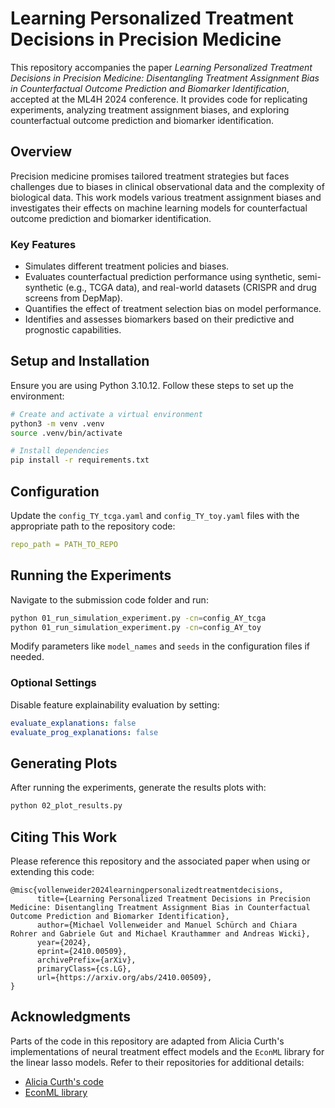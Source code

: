 
# Learning Personalized Treatment Decisions in Precision Medicine

This repository accompanies the paper *Learning Personalized Treatment Decisions in Precision Medicine: Disentangling Treatment Assignment Bias in Counterfactual Outcome Prediction and Biomarker Identification*, accepted at the ML4H 2024 conference. It provides code for replicating experiments, analyzing treatment assignment biases, and exploring counterfactual outcome prediction and biomarker identification.

## Overview

Precision medicine promises tailored treatment strategies but faces challenges due to biases in clinical observational data and the complexity of biological data. This work models various treatment assignment biases and investigates their effects on machine learning models for counterfactual outcome prediction and biomarker identification.

### Key Features
- Simulates different treatment policies and biases.
- Evaluates counterfactual prediction performance using synthetic, semi-synthetic (e.g., TCGA data), and real-world datasets (CRISPR and drug screens from DepMap).
- Quantifies the effect of treatment selection bias on model performance.
- Identifies and assesses biomarkers based on their predictive and prognostic capabilities.


## Setup and Installation

Ensure you are using Python 3.10.12. Follow these steps to set up the environment:

```bash
# Create and activate a virtual environment
python3 -m venv .venv
source .venv/bin/activate

# Install dependencies
pip install -r requirements.txt
```

## Configuration

Update the `config_TY_tcga.yaml` and `config_TY_toy.yaml` files with the appropriate path to the repository code:

```yaml
repo_path = PATH_TO_REPO
```

## Running the Experiments

Navigate to the submission code folder and run:

```bash
python 01_run_simulation_experiment.py -cn=config_AY_tcga
python 01_run_simulation_experiment.py -cn=config_AY_toy
```

Modify parameters like `model_names` and `seeds` in the configuration files if needed.

### Optional Settings
Disable feature explainability evaluation by setting:
  ```yaml
  evaluate_explanations: false
  evaluate_prog_explanations: false
  ```

## Generating Plots

After running the experiments, generate the results plots with:

```bash
python 02_plot_results.py
```

## Citing This Work

Please reference this repository and the associated paper when using or extending this code:
```
@misc{vollenweider2024learningpersonalizedtreatmentdecisions,
      title={Learning Personalized Treatment Decisions in Precision Medicine: Disentangling Treatment Assignment Bias in Counterfactual Outcome Prediction and Biomarker Identification}, 
      author={Michael Vollenweider and Manuel Schürch and Chiara Rohrer and Gabriele Gut and Michael Krauthammer and Andreas Wicki},
      year={2024},
      eprint={2410.00509},
      archivePrefix={arXiv},
      primaryClass={cs.LG},
      url={https://arxiv.org/abs/2410.00509}, 
}
```
## Acknowledgments

Parts of the code in this repository are adapted from Alicia Curth's implementations of neural treatment effect models and the `EconML` library for the linear lasso models. Refer to their repositories for additional details:
- [Alicia Curth's code](https://github.com/AliciaCurth/CATENets)
- [EconML library](https://github.com/py-why/EconML)
